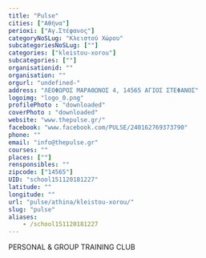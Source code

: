 ```yaml
---
title: "Pulse"
cities: ["Αθήνα"]
perioxi: ["Αγ.Στέφανος"]
categoryNoSLug: "Κλειστού Χώρου"
subcategoriesNoSLug: [""]
categories: ["kleistou-xorou"]
subcategories: [""]
organisationid: ""
organisation: ""
orgurl: "undefined-"
address: "ΛΕΟΦΩΡΟΣ ΜΑΡΑΘΩΝΟΣ 4, 14565 AΓΙΟΣ ΣΤΕΦΑΝΟΣ"
logoimg: "logo_0.png"
profilePhoto : "downloaded"
coverPhoto : "downloaded"
website: "www.thepulse.gr/"
facebook: "www.facebook.com/PULSE/240162769373790"
phone: ""
email: "info@thepulse.gr"
courses: ""
places: [""]
rensponsibles: ""
zipcode: ["14565"]
UID: "school151120181227"
latitude: ""
longitude: ""
url: "pulse/athina/kleistou-xorou/"
slug: "pulse"
aliases:
    - /school151120181227
---
```



PERSONAL &amp; GROUP TRAINING CLUB

